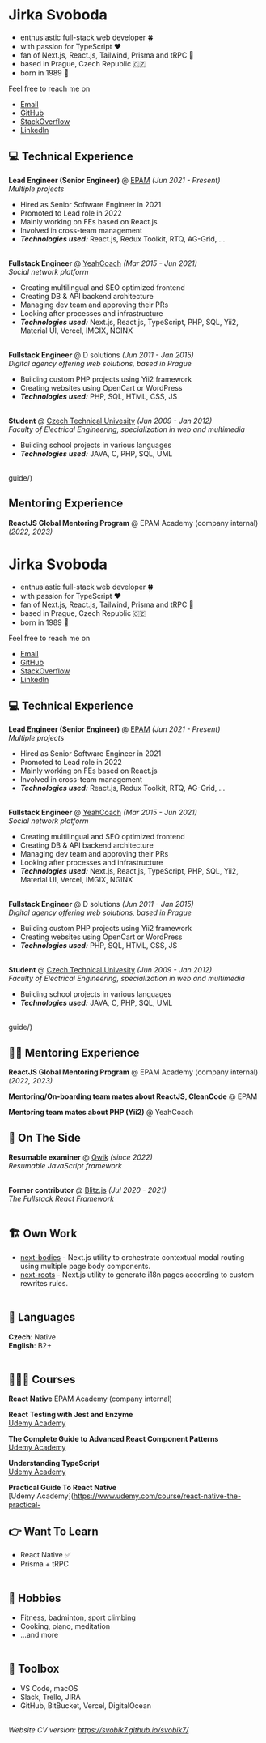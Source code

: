 # Jirka Svoboda

- enthusiastic full-stack web developer 🍀 
- with passion for TypeScript ❤️ 
- fan of Next.js, React.js, Tailwind, Prisma and tRPC 🚀 
- based in Prague, Czech Republic 🇨🇿
- born in 1989 🎂

Feel free to reach me on 
- [Email](mailto:svobik7@gmail.com)
- [GitHub](https://github.com/svobik7/)
- [StackOverflow](https://stackoverflow.com/users/4610318/jirka-svoboda)
- [LinkedIn](https://www.linkedin.com/in/svobik7)

## 💻 Technical Experience

**Lead Engineer (Senior Engineer)** @ [EPAM](https://www.epam.com/) _(Jun 2021 - Present)_ <br>
_Multiple projects_
  - Hired as Senior Software Engineer in 2021
  - Promoted to Lead role in 2022
  - Mainly working on FEs based on React.js
  - Involved in cross-team management
  - **_Technologies used:_** React.js, Redux Toolkit, RTQ, AG-Grid, ...
<br><br>

**Fullstack Engineer** @ [YeahCoach](https://www.yeahcoach.com/) _(Mar 2015 - Jun 2021)_ <br>
_Social network platform_
  - Creating multilingual and SEO optimized frontend
  - Creating DB & API backend architecture
  - Managing dev team and approving their PRs
  - Looking after processes and infrastructure
  - **_Technologies used:_** Next.js, React.js, TypeScript, PHP, SQL, Yii2, Material UI, Vercel, IMGIX, NGINX
<br><br>

**Fullstack Engineer** @ D solutions _(Jun 2011 - Jan 2015)_ <br>
_Digital agency offering web solutions, based in Prague_
  - Building custom PHP projects using Yii2 framework
  - Creating websites using OpenCart or WordPress
  - **_Technologies used:_** PHP, SQL, HTML, CSS, JS
<br><br>

**Student** @ [Czech Technical Univesity](https://fel.cvut.cz/en/) _(Jun 2009 - Jan 2012)_ <br>
_Faculty of Electrical Engineering, specialization in web and multimedia_
  - Building school projects in various languages
  - **_Technologies used:_** JAVA, C, PHP, SQL, UML
<br><br>

guide/)

## Mentoring Experience

**ReactJS Global Mentoring Program** @ EPAM Academy (company internal) _(2022, 2023)_

# Jirka Svoboda

- enthusiastic full-stack web developer 🍀 
- with passion for TypeScript ❤️ 
- fan of Next.js, React.js, Tailwind, Prisma and tRPC 🚀 
- based in Prague, Czech Republic 🇨🇿
- born in 1989 🎂

Feel free to reach me on 
- [Email](mailto:svobik7@gmail.com)
- [GitHub](https://github.com/svobik7/)
- [StackOverflow](https://stackoverflow.com/users/4610318/jirka-svoboda)
- [LinkedIn](https://www.linkedin.com/in/svobik7)

## 💻 Technical Experience

**Lead Engineer (Senior Engineer)** @ [EPAM](https://www.epam.com/) _(Jun 2021 - Present)_ <br>
_Multiple projects_
  - Hired as Senior Software Engineer in 2021
  - Promoted to Lead role in 2022
  - Mainly working on FEs based on React.js
  - Involved in cross-team management
  - **_Technologies used:_** React.js, Redux Toolkit, RTQ, AG-Grid, ...
<br><br>

**Fullstack Engineer** @ [YeahCoach](https://www.yeahcoach.com/) _(Mar 2015 - Jun 2021)_ <br>
_Social network platform_
  - Creating multilingual and SEO optimized frontend
  - Creating DB & API backend architecture
  - Managing dev team and approving their PRs
  - Looking after processes and infrastructure
  - **_Technologies used:_** Next.js, React.js, TypeScript, PHP, SQL, Yii2, Material UI, Vercel, IMGIX, NGINX
<br><br>

**Fullstack Engineer** @ D solutions _(Jun 2011 - Jan 2015)_ <br>
_Digital agency offering web solutions, based in Prague_
  - Building custom PHP projects using Yii2 framework
  - Creating websites using OpenCart or WordPress
  - **_Technologies used:_** PHP, SQL, HTML, CSS, JS
<br><br>

**Student** @ [Czech Technical Univesity](https://fel.cvut.cz/en/) _(Jun 2009 - Jan 2012)_ <br>
_Faculty of Electrical Engineering, specialization in web and multimedia_
  - Building school projects in various languages
  - **_Technologies used:_** JAVA, C, PHP, SQL, UML
<br><br>

guide/)

## 👨‍🏫 Mentoring Experience

**ReactJS Global Mentoring Program** @ EPAM Academy (company internal) _(2022, 2023)_

**Mentoring/On-boarding team mates about ReactJS, CleanCode** @ EPAM

**Mentoring team mates about PHP (Yii2)** @ YeahCoach

## 📌 On The Side

**Resumable examiner** @ [Qwik](https://qwik.builder.io/) _(since 2022)_ <br>
_Resumable JavaScript framework_
<br><br>

**Former contributor** @ [Blitz.js](https://github.com/blitz-js/blitz) _(Jul 2020 - 2021)_ <br>
_The Fullstack React Framework_
<br><br>

## 🏗️ Own Work
- [next-bodies](https://github.com/svobik7/next-bodies) - Next.js utility to orchestrate contextual modal routing using multiple page body components.
- [next-roots](https://github.com/svobik7/next-roots) - Next.js utility to generate i18n pages according to custom rewrites rules.
<br><br>

## 💬 Languages

**Czech**: Native <br>
**English**: B2+
<br><br>

## 👩🏼‍🎓 Courses

**React Native**
EPAM Academy (company internal)

**React Testing with Jest and Enzyme**<br>
[Udemy Academy](https://www.udemy.com/course/react-testing-with-jest-and-enzyme/)

**The Complete Guide to Advanced React Component Patterns**<br>
[Udemy Academy](https://www.udemy.com/course/the-complete-guide-to-advanced-react-patterns/)

**Understanding TypeScript**<br>
[Udemy Academy](https://www.udemy.com/course/understanding-typescript/)

**Practical Guide To React Native**<br>
[Udemy Academy](https://www.udemy.com/course/react-native-the-practical-

## 👉 Want To Learn
- React Native ✅
- Prisma + tRPC
<br><br>

## 🙂 Hobbies
- Fitness, badminton, sport climbing
- Cooking, piano, meditation
- ...and more
<br><br>

## 🧰 Toolbox
- VS Code, macOS
- Slack, Trello, JIRA
- GitHub, BitBucket, Vercel, DigitalOcean
<br><br>

_Website CV version: https://svobik7.github.io/svobik7/_

<!--
**svobik7/svobik7** is a ✨ _special_ ✨ repository because its `README.md` (this file) appears on your GitHub profile.

Here are some ideas to get you started:

- 🔭 I’m currently working on ...
- 🌱 I’m currently learning ...
- 👯 I’m looking to collaborate on ...
- 🤔 I’m looking for help with ...
- 💬 Ask me about ...
- 📫 How to reach me: ...
- 😄 Pronouns: ...
- ⚡ Fun fact: ...
-->
